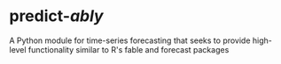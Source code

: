 # predict-*ably*
A Python module for time-series forecasting that seeks to provide high-level functionality similar to R's fable and forecast packages
